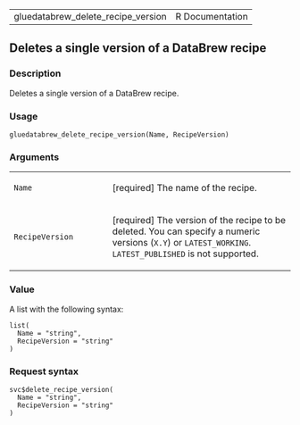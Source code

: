 <table style="width: 100%;">
<tbody>
<tr class="odd">
<td>gluedatabrew_delete_recipe_version</td>
<td style="text-align: right;">R Documentation</td>
</tr>
</tbody>
</table>

## Deletes a single version of a DataBrew recipe

### Description

Deletes a single version of a DataBrew recipe.

### Usage

    gluedatabrew_delete_recipe_version(Name, RecipeVersion)

### Arguments

<table>
<colgroup>
<col style="width: 35%" />
<col style="width: 65%" />
</colgroup>
<tbody>
<tr class="odd">
<td><code
id="gluedatabrew_delete_recipe_version_:_Name">Name</code></td>
<td><p>[required] The name of the recipe.</p></td>
</tr>
<tr class="even">
<td><code
id="gluedatabrew_delete_recipe_version_:_RecipeVersion">RecipeVersion</code></td>
<td><p>[required] The version of the recipe to be deleted. You can
specify a numeric versions (<code>X.Y</code>) or
<code>LATEST_WORKING</code>. <code>LATEST_PUBLISHED</code> is not
supported.</p></td>
</tr>
</tbody>
</table>

### Value

A list with the following syntax:

    list(
      Name = "string",
      RecipeVersion = "string"
    )

### Request syntax

    svc$delete_recipe_version(
      Name = "string",
      RecipeVersion = "string"
    )
